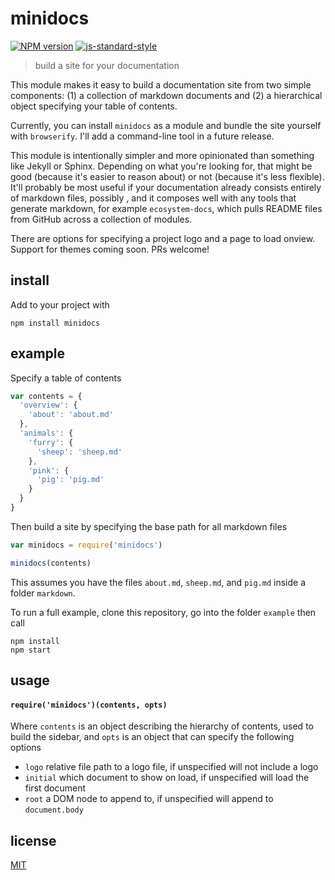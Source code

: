 # minidocs

[![NPM version][npm-image]][npm-url]
[![js-standard-style][standard-image]][standard-url]

> build a site for your documentation

This module makes it easy to build a documentation site from two simple components: (1) a collection of markdown documents and (2) a hierarchical object specifying your table of contents.

Currently, you can install `minidocs` as a module and bundle the site yourself with `browserify`. I'll add a command-line tool in a future release.

This module is intentionally simpler and more opinionated than something like Jekyll or Sphinx. Depending on what you're looking for, that might be good (because it's easier to reason about) or not (because it's less flexible). It'll probably be most useful if your documentation already consists entirely of markdown files, possibly , and it composes well with any tools that generate markdown, for example `ecosystem-docs`, which pulls README files from GitHub across a collection of modules.

There are options for specifying a project logo and a page to load onview. Support for themes coming soon. PRs welcome!

## install

Add to your project with 

```
npm install minidocs
```

## example

Specify a table of contents

```javascript
var contents = {
  'overview': {
    'about': 'about.md'
  },
  'animals': {
    'furry': {
      'sheep': 'sheep.md'
    },
    'pink': {
      'pig': 'pig.md'
    }
  }
}
```

Then build a site by specifying the base path for all markdown files

```javascript
var minidocs = require('minidocs')

minidocs(contents)
```

This assumes you have the files `about.md`, `sheep.md`, and `pig.md` inside a folder `markdown`.

To run a full example, clone this repository, go into the folder `example` then call

```
npm install
npm start
```

## usage

#### `require('minidocs')(contents, opts)`

Where `contents` is an object describing the hierarchy of contents, used to build the sidebar, and `opts` is an object that can specify the following options

- `logo` relative file path to a logo file, if unspecified will not include a logo
- `initial` which document to show on load, if unspecified will load the first document
- `root` a DOM node to append to, if unspecified will append to `document.body`

## license

[MIT](LICENSE)

[npm-image]: https://img.shields.io/badge/npm-v1.0.0-lightgray.svg?style=flat-square
[npm-url]: https://npmjs.org/package/minidocs
[standard-image]: https://img.shields.io/badge/code%20style-standard-lightgray.svg?style=flat-square
[standard-url]: https://github.com/feross/standard